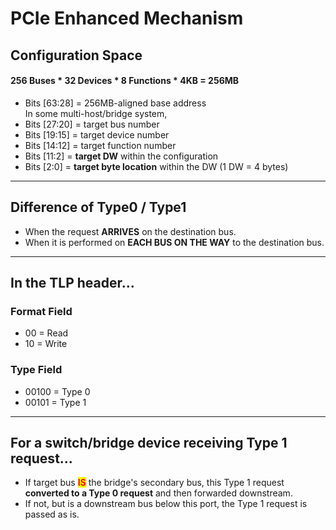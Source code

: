 # PCIe Enhanced Mechanism

## Configuration Space

#### 256 Buses \* 32 Devices \* 8 Functions \* 4KB = 256MB

* Bits \[63:28] = 256MB-aligned base address\
  In some multi-host/bridge system,&#x20;
* Bits \[27:20] = target bus number
* Bits \[19:15] = target device number
* Bits \[14:12] = target function number
* Bits \[11:2] = **target DW** within the configuration
* Bits \[2:0] = **target byte location** within the DW (1 DW = 4 bytes)

***

## Difference of Type0 / Type1

* When the request **ARRIVES** on the destination bus.
* When it is performed on **EACH BUS ON THE WAY** to the destination bus.

***

## In the TLP header...

### Format Field

* 00 = Read
* 10 = Write

### Type Field

* 00100 = Type 0
* 00101 = Type 1

***

## For a switch/bridge device receiving Type 1 request...

* If target bus <mark style="color:red;">**IS**</mark> the bridge's secondary bus, this Type 1 request **converted to a Type 0 request** and then forwarded downstream.
* If not, but is a downstream bus below this port, the Type 1 request is passed as is.
